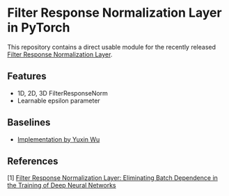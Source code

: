 # Filter Response Normalization Layer in PyTorch

This repository contains a direct usable module for the recently released [Filter Response Normalization Layer](#reference).

## Features

- 1D, 2D, 3D FilterResponseNorm
- Learnable epsilon parameter

## Baselines

* [Implementation by Yuxin Wu](https://github.com/ppwwyyxx/FRN-on-common-ImageNet-baseline) 

## References

[1] [Filter Response Normalization Layer: Eliminating Batch Dependence in the Training of Deep Neural Networks](https://arxiv.org/abs/1911.09737)
